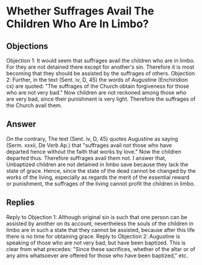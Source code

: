 # Whether Suffrages Avail The Children Who Are In Limbo?
## Objections
Objection 1: It would seem that suffrages avail the children who are in limbo. For they are not detained there except for another's sin. Therefore it is most becoming that they should be assisted by the suffrages of others.
Objection 2: Further, in the text (Sent. iv, D, 45) the words of Augustine (Enchiridion cx) are quoted: "The suffrages of the Church obtain forgiveness for those who are not very bad." Now children are not reckoned among those who are very bad, since their punishment is very light. Therefore the suffrages of the Church avail them.
## Answer
On the contrary, The text (Sent. iv, D, 45) quotes Augustine as saying (Serm. xxxii, De Verb Ap.) that "suffrages avail not those who have departed hence without the faith that works by love." Now the children departed thus. Therefore suffrages avail them not.
I answer that, Unbaptized children are not detained in limbo save because they lack the state of grace. Hence, since the state of the dead cannot be changed by the works of the living, especially as regards the merit of the essential reward or punishment, the suffrages of the living cannot profit the children in limbo.
## Replies
Reply to Objection 1: Although original sin is such that one person can be assisted by another on its account, nevertheless the souls of the children in limbo are in such a state that they cannot be assisted, because after this life there is no time for obtaining grace.
Reply to Objection 2: Augustine is speaking of those who are not very bad, but have been baptized. This is clear from what precedes: "Since these sacrifices, whether of the altar or of any alms whatsoever are offered for those who have been baptized," etc.